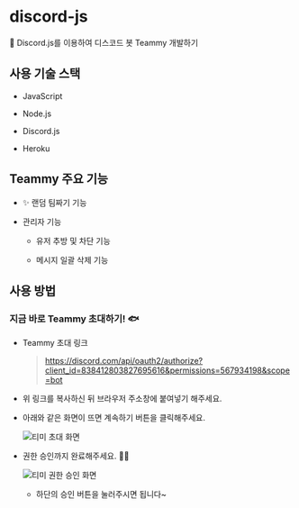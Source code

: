 # discord-js
👾 Discord.js를 이용하여 디스코드 봇 Teammy 개발하기

## 사용 기술 스택
- JavaScript

- Node.js

- Discord.js

- Heroku

## Teammy 주요 기능

- ✨ 랜덤 팀짜기 기능

- 관리자 기능

  - 유저 추방 및 차단 기능

  - 메시지 일괄 삭제 기능

## 사용 방법
### 지금 바로 Teammy 초대하기! 🐟
- Teammy 초대 링크

  > https://discord.com/api/oauth2/authorize?client_id=838412803827695616&permissions=567934198&scope=bot

- 위 링크를 복사하신 뒤 브라우저 주소창에 붙여넣기 해주세요.

- 아래와 같은 화면이 뜨면 계속하기 버튼을 클릭해주세요.

  ![티미 초대 화면](https://user-images.githubusercontent.com/54733637/118140170-1438b000-b443-11eb-9b87-0e3d7071d60f.png)
  
- 권한 승인까지 완료해주세요. 🙆‍♀️

  ![티미 권한 승인 화면](https://user-images.githubusercontent.com/54733637/118140447-52ce6a80-b443-11eb-92c6-ec0c1a3c6d7e.png)

  - 하단의 승인 버튼을 눌러주시면 됩니다~

